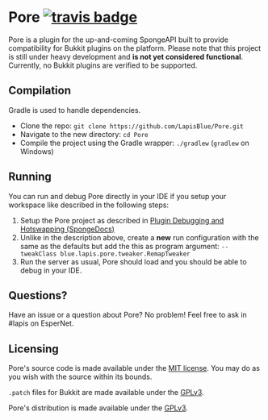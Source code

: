 # Pore [![travis badge](https://travis-ci.org/LapisBlue/Pore.svg)](https://travis-ci.org/LapisBlue/Pore)

Pore is a plugin for the up-and-coming SpongeAPI built to provide compatibility for Bukkit plugins on the platform. Please note that this project is still under heavy development and **is not yet considered functional**. Currently, no Bukkit plugins are verified to be supported.

## Compilation

Gradle is used to handle dependencies.

- Clone the repo: `git clone https://github.com/LapisBlue/Pore.git`
- Navigate to the new directory: `cd Pore`
- Compile the project using the Gradle wrapper: `./gradlew` (`gradlew` on Windows)

## Running

You can run and debug Pore directly in your IDE if you setup your workspace like described in the following steps:

1. Setup the Pore project as described in [Plugin Debugging and Hotswapping (SpongeDocs)](https://docs.spongepowered.org/en/plugin/advanced/debugging.html)
2. Unlike in the description above, create a **new** run configuration with the same as the defaults but add the this as program argument: `--tweakClass blue.lapis.pore.tweaker.RemapTweaker`
3. Run the server as usual, Pore should load and you should be able to debug in your IDE.

## Questions?

Have an issue or a question about Pore? No problem! Feel free to ask in #lapis on EsperNet.

## Licensing

Pore's source code is made available under the [MIT license](http://opensource.org/licenses/MIT). You may do as you wish
with the source within its bounds.

`.patch` files for Bukkit are made available under the [GPLv3](http://opensource.org/licenses/gpl-3.0.html).

Pore's distribution is made available under the [GPLv3](http://opensource.org/licenses/gpl-3.0.html).
